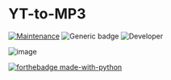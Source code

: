 # YT-to-MP3

[![Maintenance](https://img.shields.io/badge/Maintained%3F-Yes-green.svg)](https://GitHub.com/Naereen/StrapDown.js/graphs/commit-activity)
![Generic badge](https://img.shields.io/badge/Development%3f-Complete-green.svg)
![Developer](https://img.shields.io/badge/Developer-ChristianJude23-blue)

![image](https://github.com/ChristianJude23/YT-to-MP3/assets/152279955/73b7440c-6084-4107-b60e-07fca875e469)



[![forthebadge made-with-python](http://ForTheBadge.com/images/badges/made-with-python.svg)](https://www.python.org/)
